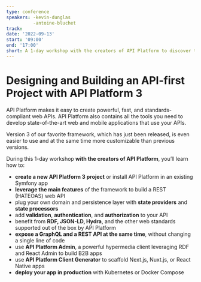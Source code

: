 ```yaml
---
type: conference
speakers: -kevin-dunglas
          -antoine-bluchet
track:
date: '2022-09-13'
start: '09:00'
end: '17:00'
short: A 1-day workshop with the creators of API Platform to discover the keys of API Platform 3
---
```


# Designing and Building an API-first Project with API Platform 3

API Platform makes it easy to create powerful, fast, and standards-compliant web APIs. API Platform also contains all the tools you need to develop state-of-the-art web and mobile applications that use your APIs.

Version 3 of our favorite framework, which has just been released, is even easier to use and at the same time more customizable than previous versions.

During this 1-day workshop **with the creators of API Platform**, you’ll learn how to:

- **create a new API Platform 3 project** or install API Platform in an existing Symfony app
- **leverage the main features** of the framework to build a REST (HATEOAS) web API
- plug your own domain and persistence layer with **state providers** and **state processors**
- add **validation**, **authentication**, and **authorization** to your API
- benefit from **RDF, JSON-LD, Hydra**, and the other web standards supported out of the box by API Platform
- **expose a GraphQL and a REST API at the same time**, without changing a single line of code
- use **API Platform Admin**, a powerful hypermedia client leveraging RDF and React Admin to build B2B apps
- use **API Platform Client Generator** to scaffold Next.js, Nuxt.js, or React Native apps
- **deploy your app in production** with Kubernetes or Docker Compose
